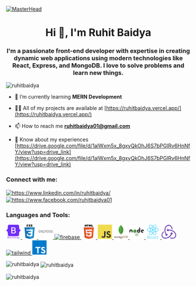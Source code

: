 [![MasterHead](https://drive.google.com/file/d/15DWWoPMO1g4GRysc_4T9Peblsm_yKzOD/view?usp=sharing)]()

<h1 align="center">Hi 👋, I'm Ruhit Baidya</h1>
<h3 align="center">I'm a passionate front-end developer with expertise in creating dynamic web applications using modern technologies like React, Express, and MongoDB. I love to solve problems and learn new things.</h3>

<p align="left"> <img src="https://komarev.com/ghpvc/?username=ruhitbaidya&label=Profile%20views&color=0e75b6&style=flat" alt="ruhitbaidya" /> </p>

- 🌱 I’m currently learning **MERN Development**

- 👨‍💻 All of my projects are available at [https://ruhitbaidya.vercel.app/](https://ruhitbaidya.vercel.app/)

- 📫 How to reach me **ruhitbaidya01@gmail.com**

- 📄 Know about my experiences [https://drive.google.com/file/d/1alWxm5x_8gxyQkOhJ6S7bPGlRv6HnNfY/view?usp=drive_link](https://drive.google.com/file/d/1alWxm5x_8gxyQkOhJ6S7bPGlRv6HnNfY/view?usp=drive_link)

<h3 align="left">Connect with me:</h3>
<p align="left">
<a href="https://linkedin.com/in/https://www.linkedin.com/in/ruhitbaidya/" target="blank"><img align="center" src="https://raw.githubusercontent.com/rahuldkjain/github-profile-readme-generator/master/src/images/icons/Social/linked-in-alt.svg" alt="https://www.linkedin.com/in/ruhitbaidya/" height="30" width="40" /></a>
<a href="https://fb.com/https://www.facebook.com/ruhitbaidya01" target="blank"><img align="center" src="https://raw.githubusercontent.com/rahuldkjain/github-profile-readme-generator/master/src/images/icons/Social/facebook.svg" alt="https://www.facebook.com/ruhitbaidya01" height="30" width="40" /></a>
</p>

<h3 align="left">Languages and Tools:</h3>
<p align="left"> <a href="https://getbootstrap.com" target="_blank" rel="noreferrer"> <img src="https://raw.githubusercontent.com/devicons/devicon/master/icons/bootstrap/bootstrap-plain-wordmark.svg" alt="bootstrap" width="40" height="40"/> </a> <a href="https://www.w3schools.com/css/" target="_blank" rel="noreferrer"> <img src="https://raw.githubusercontent.com/devicons/devicon/master/icons/css3/css3-original-wordmark.svg" alt="css3" width="40" height="40"/> </a> <a href="https://expressjs.com" target="_blank" rel="noreferrer"> <img src="https://raw.githubusercontent.com/devicons/devicon/master/icons/express/express-original-wordmark.svg" alt="express" width="40" height="40"/> </a> <a href="https://firebase.google.com/" target="_blank" rel="noreferrer"> <img src="https://www.vectorlogo.zone/logos/firebase/firebase-icon.svg" alt="firebase" width="40" height="40"/> </a> <a href="https://www.w3.org/html/" target="_blank" rel="noreferrer"> <img src="https://raw.githubusercontent.com/devicons/devicon/master/icons/html5/html5-original-wordmark.svg" alt="html5" width="40" height="40"/> </a> <a href="https://developer.mozilla.org/en-US/docs/Web/JavaScript" target="_blank" rel="noreferrer"> <img src="https://raw.githubusercontent.com/devicons/devicon/master/icons/javascript/javascript-original.svg" alt="javascript" width="40" height="40"/> </a> <a href="https://www.mongodb.com/" target="_blank" rel="noreferrer"> <img src="https://raw.githubusercontent.com/devicons/devicon/master/icons/mongodb/mongodb-original-wordmark.svg" alt="mongodb" width="40" height="40"/> </a> <a href="https://nodejs.org" target="_blank" rel="noreferrer"> <img src="https://raw.githubusercontent.com/devicons/devicon/master/icons/nodejs/nodejs-original-wordmark.svg" alt="nodejs" width="40" height="40"/> </a> <a href="https://reactjs.org/" target="_blank" rel="noreferrer"> <img src="https://raw.githubusercontent.com/devicons/devicon/master/icons/react/react-original-wordmark.svg" alt="react" width="40" height="40"/> </a> <a href="https://redux.js.org" target="_blank" rel="noreferrer"> <img src="https://raw.githubusercontent.com/devicons/devicon/master/icons/redux/redux-original.svg" alt="redux" width="40" height="40"/> </a> <a href="https://tailwindcss.com/" target="_blank" rel="noreferrer"> <img src="https://www.vectorlogo.zone/logos/tailwindcss/tailwindcss-icon.svg" alt="tailwind" width="40" height="40"/> </a> <a href="https://www.typescriptlang.org/" target="_blank" rel="noreferrer"> <img src="https://raw.githubusercontent.com/devicons/devicon/master/icons/typescript/typescript-original.svg" alt="typescript" width="40" height="40"/> </a> </p>

<p><img align="left" src="https://github-readme-stats.vercel.app/api/top-langs?username=ruhitbaidya&show_icons=true&locale=en&layout=compact" alt="ruhitbaidya" /></p>

<p>&nbsp;<img align="center" src="https://github-readme-stats.vercel.app/api?username=ruhitbaidya&show_icons=true&locale=en" alt="ruhitbaidya" /></p>

<p><img align="center" src="https://github-readme-streak-stats.herokuapp.com/?user=ruhitbaidya&" alt="ruhitbaidya" /></p>
